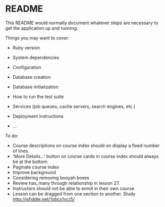 # README

This README would normally document whatever steps are necessary to get the
application up and running.

Things you may want to cover:

* Ruby version

* System dependencies

* Configuration

* Database creation

* Database initialization

* How to run the test suite

* Services (job queues, cache servers, search engines, etc.)

* Deployment instructions

* ...


To do: 
- Course descriptions on course index should on display a fixed number of lines.
- 'More Details...' button on course cards in course index should always be at the bottom.
- Paginate course index
- Improve background
- Considering removing booyah boxes
- Review has_many through relationship in lesson 27.
- Instructors should not be able to enroll in their own course
- Lesson can be dragged from one section to another. Study http://jsfiddle.net/1obcs1vc/5/


